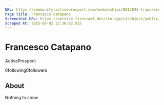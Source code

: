 ```yaml
---
URL: https://community.activeprospect.com/memberships/8017843-francesco-catapano
Page Title: Francesco Catapano
Screenshot URL: https://service.firecrawl.dev/storage/v1/object/public/media/screenshot-bc102794-cd97-486a-905d-b605122f0cb2.png
Scraped At: 2025-06-02 22:30:02.815
---
```



# Francesco Catapano

ActiveProspect

0following0followers

## About

Nothing to show

